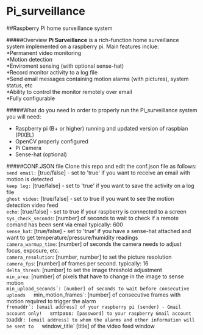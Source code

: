 # Pi_surveillance
##Raspberry Pi home surveillance system

#####Overview
**Pi Surveillance** is a rich-function home surveillance system implemented on a raspberry pi. Main features inclue:  
*Permanent video monitoring  
*Motion detection  
*Enviroment sensing (with optional sense-hat)  
*Record monitor activity to a log file  
*Send email messages containing motion alarms (with pictures), system status, etc  
*Ability to control the monitor remotely over email  
*Fully configurable

#####What do you need
In order to properly run the Pi_surveillance system you will need:  
* Raspberry pi (B+ or higher) running and updated version of raspbian (PIXEL)  
* OpenCV properly configured   
* Pi Camera  
* Sense-hat (optional)  

#####CONF.JSON file
Clone this repo and edit the conf.json file as follows:  
`send email:` [true/false] - set to 'true' if you want to receive an email with motion is detected  
`keep log:` [true/false] - set to 'true' if you want to save the activity on a log file  
`ghost video:` [true/false] - set to true if you want to see the motion detection video feed  
`echo`: [true/false] - set to true if your raspberry is connected to a screen  
`sys_check_seconds`: [number] of seconds to wait to check if a remote comand has been sent via email typically: 600  
`sense_hat`: [true/false] -  set to 'true' if you have a sense-hat attached and want to get temperature/pressure/humidity readings  
`camera_warmup_time`: [number] of seconds the camera needs to adjust focus, exposure, etc.  
`camera_resolution`: [number, number] to set the picture resolution  
`camera_fps`: [number] of frames per second. typically: 16  
`delta_thresh`: [number] to set the image threshold adjustment  
`min_area`: [number] of pixels that have to change in the image to sense motion  
`min_upload_seconds´: [number] of seconds to wait before consecutive uploads  
`min_motion_frames´: [number] of consecutive frames with motion required to trigger the alarm  
`fromaddr´: [email address] of your raspberry pi (sender) - Gmail account only!  
`smtpass` : [password] to your raspberry Gmail account  
`toaddr`: [email address] to whom the alarms and other information will be sent to  
`window_title` [title] of the video feed window  



